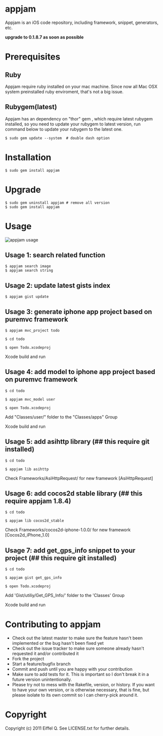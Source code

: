appjam
=======
Appjam is an iOS code repository, including framework, snippet, generators, etc.

**upgrade to 0.1.8.7 as soon as possible**

Prerequisites
=======
Ruby
-------
Appjam require ruby installed on your mac machine. Since now all Mac OSX system preinstalled ruby enviroment, that's not a big issue. 

Rubygem(latest)
-------
Appjam has an dependency on "thor" gem , which require latest rubygem installed, so you need to update your rubygem to latest version, run command below to update your rubygem to the latest one.

	$ sudo gem update --system  # double dash option

Installation
=======
	$ sudo gem install appjam
	
Upgrade
=======
	$ sudo gem uninstall appjam # remove all version
	$ sudo gem install appjam 	

Usage
=======
![appjam usage](http://eiffelqiu.github.com/appjam/appjam.jpg)

Usage 1: search related function
-------
	$ appjam search image
	$ appjam search string
	
Usage 2: update latest gists index 
-------
	$ appjam gist update

Usage 3: generate iphone app project based on puremvc framework
-------
	$ appjam mvc_project todo

	$ cd todo

	$ open Todo.xcodeproj

Xcode build and run 

Usage 4: add model to iphone app project based on puremvc framework
-------
	$ cd todo 

	$ appjam mvc_model user 

	$ open Todo.xcodeproj

Add "Classes/user/" folder to the "Classes/apps" Group  

Xcode build and run 

Usage 5: add asihttp library (## this require git installed)
-------
	$ cd todo 

	$ appjam lib asihttp 

Check Frameworks/AsiHttpRequest/ for new framework [AsiHttpRequest]

Usage 6: add cocos2d stable library (## this require appjam 1.8.4)
-------
	$ cd todo 

	$ appjam lib cocos2d_stable 

Check Frameworks/cocos2d-iphone-1.0.0/ for new framework [Cocos2d_iPhone_1.0]

Usage 7: add get_gps_info snippet to your project (## this require git installed)
-------
	$ cd todo 

	$ appjam gist get_gps_info

	$ open Todo.xcodeproj

Add 'Gist/utiliy/Get_GPS_Info/' folder to the 'Classes' Group

Xcode build and run

Contributing to appjam
=======
* Check out the latest master to make sure the feature hasn't been implemented or the bug hasn't been fixed yet
* Check out the issue tracker to make sure someone already hasn't requested it and/or contributed it
* Fork the project
* Start a feature/bugfix branch
* Commit and push until you are happy with your contribution
* Make sure to add tests for it. This is important so I don't break it in a future version unintentionally.
* Please try not to mess with the Rakefile, version, or history. If you want to have your own version, or is otherwise necessary, that is fine, but please isolate to its own commit so I can cherry-pick around it.

Copyright
=======
Copyright (c) 2011 Eiffel Q. See LICENSE.txt for
further details.
